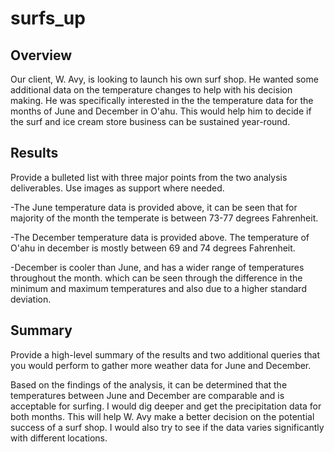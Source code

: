 # surfs_up
## Overview
Our client, W. Avy, is looking to launch his own surf shop. He wanted some additional data on the temperature changes to help with his decision making. He was specifically interested in the the temperature data for the months of June and December in O'ahu. This would help him to decide if the surf and ice cream store business can be sustained year-round. 

## Results
Provide a bulleted list with three major points from the two analysis deliverables. Use images as support where needed.

-The June temperature data is provided above, it can be seen that for majority of the month the temperate is between 73-77 degrees Fahrenheit. 

-The December temperature data is provided above. The temperature of O'ahu in december is mostly between 69 and 74 degrees Fahrenheit. 

-December is cooler than June, and has a wider range of temperatures throughout the month. which can be seen through the difference in the minimum and maximum temperatures and also due to a higher standard deviation. 

## Summary
Provide a high-level summary of the results and two additional queries that you would perform to gather more weather data for June and December.

Based on the findings of the analysis, it can be determined that the temperatures between June and December are comparable and is acceptable for surfing. I would dig deeper and get the precipitation data for both months. This will help W. Avy make a better decision on the potential success of a surf shop. I would also try to see if the data varies significantly with different locations. 